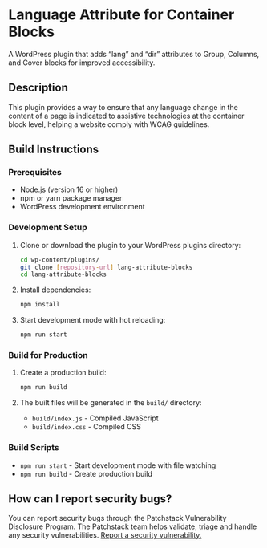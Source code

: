 # Language Attribute for Container Blocks

A WordPress plugin that adds “lang” and “dir” attributes to Group, Columns, and Cover blocks for improved accessibility.

## Description

This plugin provides a way to ensure that any language change in the content of a page is indicated to assistive technologies at the container block level, helping a website comply with WCAG guidelines.

## Build Instructions

### Prerequisites

- Node.js (version 16 or higher)
- npm or yarn package manager
- WordPress development environment

### Development Setup

1. Clone or download the plugin to your WordPress plugins directory:
   ```bash
   cd wp-content/plugins/
   git clone [repository-url] lang-attribute-blocks
   cd lang-attribute-blocks
   ```

2. Install dependencies:
   ```bash
   npm install
   ```

3. Start development mode with hot reloading:
   ```bash
   npm run start
   ```

### Build for Production

1. Create a production build:
   ```bash
   npm run build
   ```

2. The built files will be generated in the `build/` directory:
   - `build/index.js` - Compiled JavaScript
   - `build/index.css` - Compiled CSS

### Build Scripts

- `npm run start` - Start development mode with file watching
- `npm run build` - Create production build

## How can I report security bugs?

You can report security bugs through the Patchstack Vulnerability Disclosure Program. The Patchstack team helps validate, triage and handle any security vulnerabilities. [Report a security vulnerability.]( https://patchstack.com/database/vdp/ce04f590-44d9-45f3-9411-9028e87d4725 )